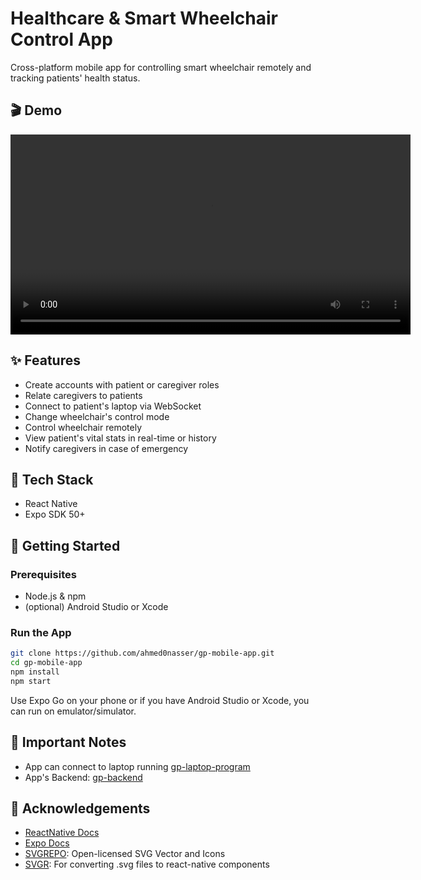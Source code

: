 # Healthcare & Smart Wheelchair Control App

Cross-platform mobile app for controlling smart wheelchair remotely and tracking patients' health status.
## 🎬 Demo

<video src="assets/mobile-app-demo.mp4" controls width="640">
  Your browser does not support the video tag.
</video>

## ✨ Features

- Create accounts with patient or caregiver roles
- Relate caregivers to patients
- Connect to patient's laptop via WebSocket
- Change wheelchair's control mode
- Control wheelchair remotely
- View patient's vital stats in real-time or history
- Notify caregivers in case of emergency

## 🔧 Tech Stack

- React Native
- Expo SDK 50+

## 🚀 Getting Started

### Prerequisites

- Node.js & npm
- (optional) Android Studio or Xcode

### Run the App

```bash
git clone https://github.com/ahmed0nasser/gp-mobile-app.git
cd gp-mobile-app
npm install
npm start
```

Use Expo Go on your phone or if you have Android Studio or Xcode, you can run on emulator/simulator.

## 📒 Important Notes

- App can connect to laptop running [gp-laptop-program](https://github.com/ahmed0nasser/gp-laptop-program)
- App's Backend: [gp-backend](https://github.com/ahmed0nasser/gp-backend)

## 🙏 Acknowledgements

- [ReactNative Docs](https://reactnative.dev/docs/getting-started)
- [Expo Docs](https://docs.expo.dev/)
- [SVGREPO](https://www.svgrepo.com/): Open-licensed SVG Vector and Icons
- [SVGR](https://react-svgr.com/playground/?native=true&typescript=true): For converting .svg files to react-native components
